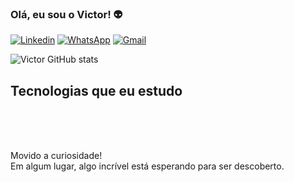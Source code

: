 ### Olá, eu sou o Victor! 👽

[![Linkedin](	https://img.shields.io/badge/LinkedIn-0077B5?style=for-the-badge&logo=linkedin&logoColor=white)](https://www.linkedin.com/in/victor-hugo-41b1a3184/)
[![WhatsApp](	https://img.shields.io/badge/WhatsApp-25D366?style=for-the-badge&logo=whatsapp&logoColor=white)](https://wa.me/5511995774213)
[![Gmail](https://img.shields.io/badge/Gmail-D14836?style=for-the-badge&logo=gmail&logoColor=white)](https://hugov6167@gmail.com)


![Victor GitHub stats](https://github-readme-stats.vercel.app/api?username=victorBR116&show_icons=true&theme=dark)

## Tecnologias que eu estudo

<div style="display: inline_block"><br/>
  <img aling="center" alt "PHP" src="https://img.shields.io/badge/PHP-777BB4?style=for-the-badge&logo=php&logoColor=white"/>
  <img aling="center" alt "HTML5" src="https://img.shields.io/badge/HTML5-E34F26?style=for-the-badge&logo=html5&logoColor=white"/>
  <img aling="center" alt "JavaScript" src="https://img.shields.io/badge/JavaScript-F7DF1E?style=for-the-badge&logo=javascript&logoColor=black"/>
  <img aling="center" alt "CSS3" src="https://img.shields.io/badge/CSS3-1572B6?style=for-the-badge&logo=css3&logoColor=white"/>
</div></br>

Movido a curiosidade!<br>
Em algum lugar, algo incrível está esperando para ser descoberto.
